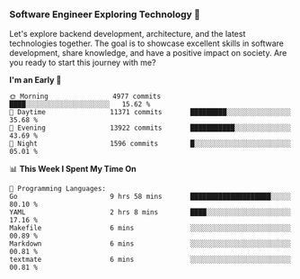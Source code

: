 ### Software Engineer Exploring Technology 🚀 

Let's explore backend development, architecture, and the latest technologies together. The goal is to showcase excellent skills in software development, share knowledge, and have a positive impact on society. Are you ready to start this journey with me?

<!--START_SECTION:waka-->
**I'm an Early 🐤** 

```text
🌞 Morning                4977 commits        ████░░░░░░░░░░░░░░░░░░░░░   15.62 % 
🌆 Daytime                11371 commits       █████████░░░░░░░░░░░░░░░░   35.68 % 
🌃 Evening                13922 commits       ███████████░░░░░░░░░░░░░░   43.69 % 
🌙 Night                  1596 commits        █░░░░░░░░░░░░░░░░░░░░░░░░   05.01 % 
```


📊 **This Week I Spent My Time On** 

```text
💬 Programming Languages: 
Go                       9 hrs 58 mins       ████████████████████░░░░░   80.10 % 
YAML                     2 hrs 8 mins        ████░░░░░░░░░░░░░░░░░░░░░   17.16 % 
Makefile                 6 mins              ░░░░░░░░░░░░░░░░░░░░░░░░░   00.89 % 
Markdown                 6 mins              ░░░░░░░░░░░░░░░░░░░░░░░░░   00.81 % 
textmate                 6 mins              ░░░░░░░░░░░░░░░░░░░░░░░░░   00.81 % 
```


<!--END_SECTION:waka-->
